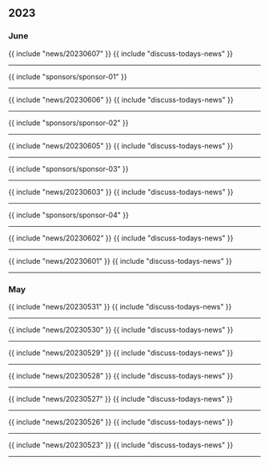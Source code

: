 ## 2023
### June

{{ include "news/20230607" }}
{{ include "discuss-todays-news" }}

---

{{ include "sponsors/sponsor-01" }}

---

{{ include "news/20230606" }}
{{ include "discuss-todays-news" }}

---

{{ include "sponsors/sponsor-02" }}

---

{{ include "news/20230605" }}
{{ include "discuss-todays-news" }}

---

{{ include "sponsors/sponsor-03" }}

---

{{ include "news/20230603" }}
{{ include "discuss-todays-news" }}

---

{{ include "sponsors/sponsor-04" }}

---

{{ include "news/20230602" }}
{{ include "discuss-todays-news" }}

---

{{ include "news/20230601" }}
{{ include "discuss-todays-news" }}

---

### May

{{ include "news/20230531" }}
{{ include "discuss-todays-news" }}

---

{{ include "news/20230530" }}
{{ include "discuss-todays-news" }}

---

{{ include "news/20230529" }}
{{ include "discuss-todays-news" }}

---

{{ include "news/20230528" }}
{{ include "discuss-todays-news" }}

---

{{ include "news/20230527" }}
{{ include "discuss-todays-news" }}

---

{{ include "news/20230526" }}
{{ include "discuss-todays-news" }}

---

{{ include "news/20230523" }}
{{ include "discuss-todays-news" }}

---

